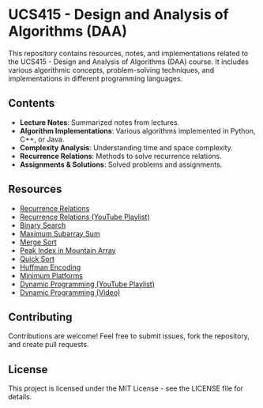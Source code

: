 # UCS415 - Design and Analysis of Algorithms (DAA)

This repository contains resources, notes, and implementations related to the UCS415 - Design and Analysis of Algorithms (DAA) course. It includes various algorithmic concepts, problem-solving techniques, and implementations in different programming languages.

## Contents
- **Lecture Notes**: Summarized notes from lectures.
- **Algorithm Implementations**: Various algorithms implemented in Python, C++, or Java.
- **Complexity Analysis**: Understanding time and space complexity.
- **Recurrence Relations**: Methods to solve recurrence relations.
- **Assignments & Solutions**: Solved problems and assignments.

## Resources
- [Recurrence Relations](https://www.geeksforgeeks.org/recurrence-relation/)
- [Recurrence Relations (YouTube Playlist)](https://youtube.com/playlist?list=PLPGw-ZD97tXcoR1F6ZrjArSsv076IAo-L&si=XTy270nZYL_KZwKU)
- [Binary Search](https://youtu.be/C2apEw9pgtw?si=hb56A-PsDbpUG-lI)
- [Maximum Subarray Sum](https://youtu.be/9N3hDuS28EI?si=XE3vCylA3VInGOcS)
- [Merge Sort](https://youtu.be/tn9hxD8gx2M?si=GXvl2JhczUMarSku)
- [Peak Index in Mountain Array](https://stackoverflow.com/questions/16887279/divide-and-conquer-algorithm-applied-in-finding-a-peak-in-an-array)
- [Quick Sort](https://youtu.be/tWCaFVJMUi8?si=FL-dSeTZOJn_nHqR)
- [Huffman Encoding](https://youtu.be/co4_ahEDCho?si=dUuBUU0EOToUnmkV)
- [Minimum Platforms](https://youtu.be/AsGzwR_FWok?si=XyNBHFxshG90W4i8)
- [Dynamic Programming (YouTube Playlist)](https://youtube.com/playlist?list=PLJULIlvhz0rE83NKhnq7acXYIeA0o1dXb&si=BkB1FOpWI3ZRchrI)
- [Dynamic Programming (Video)](https://youtu.be/0BhhiQGDbEA?si=DURqc_sw810c9gwA)

## Contributing
Contributions are welcome! Feel free to submit issues, fork the repository, and create pull requests.

## License
This project is licensed under the MIT License - see the LICENSE file for details.

